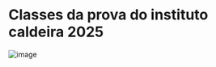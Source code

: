 <h1>Classes da prova do instituto caldeira 2025</h1>



![image](https://github.com/user-attachments/assets/60a136ee-cff1-488b-a874-8562b03afb27)

